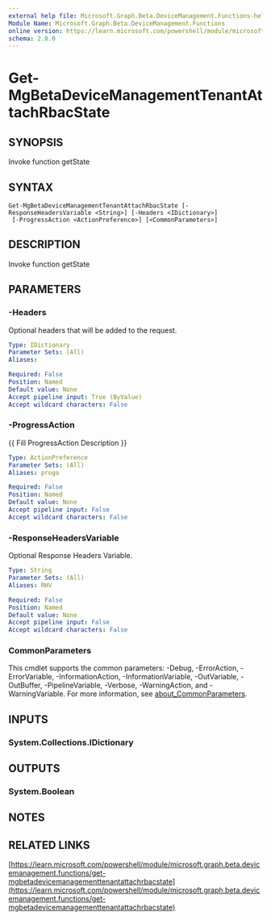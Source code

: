 ```yaml
---
external help file: Microsoft.Graph.Beta.DeviceManagement.Functions-help.xml
Module Name: Microsoft.Graph.Beta.DeviceManagement.Functions
online version: https://learn.microsoft.com/powershell/module/microsoft.graph.beta.devicemanagement.functions/get-mgbetadevicemanagementtenantattachrbacstate
schema: 2.0.0
---
```


# Get-MgBetaDeviceManagementTenantAttachRbacState

## SYNOPSIS
Invoke function getState

## SYNTAX

```
Get-MgBetaDeviceManagementTenantAttachRbacState [-ResponseHeadersVariable <String>] [-Headers <IDictionary>]
 [-ProgressAction <ActionPreference>] [<CommonParameters>]
```

## DESCRIPTION
Invoke function getState

## PARAMETERS

### -Headers
Optional headers that will be added to the request.

```yaml
Type: IDictionary
Parameter Sets: (All)
Aliases:

Required: False
Position: Named
Default value: None
Accept pipeline input: True (ByValue)
Accept wildcard characters: False
```

### -ProgressAction
{{ Fill ProgressAction Description }}

```yaml
Type: ActionPreference
Parameter Sets: (All)
Aliases: proga

Required: False
Position: Named
Default value: None
Accept pipeline input: False
Accept wildcard characters: False
```

### -ResponseHeadersVariable
Optional Response Headers Variable.

```yaml
Type: String
Parameter Sets: (All)
Aliases: RHV

Required: False
Position: Named
Default value: None
Accept pipeline input: False
Accept wildcard characters: False
```

### CommonParameters
This cmdlet supports the common parameters: -Debug, -ErrorAction, -ErrorVariable, -InformationAction, -InformationVariable, -OutVariable, -OutBuffer, -PipelineVariable, -Verbose, -WarningAction, and -WarningVariable. For more information, see [about_CommonParameters](http://go.microsoft.com/fwlink/?LinkID=113216).

## INPUTS

### System.Collections.IDictionary
## OUTPUTS

### System.Boolean
## NOTES

## RELATED LINKS

[https://learn.microsoft.com/powershell/module/microsoft.graph.beta.devicemanagement.functions/get-mgbetadevicemanagementtenantattachrbacstate](https://learn.microsoft.com/powershell/module/microsoft.graph.beta.devicemanagement.functions/get-mgbetadevicemanagementtenantattachrbacstate)










